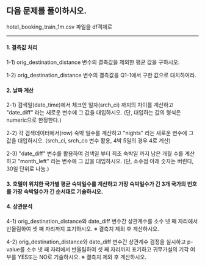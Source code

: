 ## 다음 문제를 풀이하시오.


hotel_booking_train_1m.csv 파일을 df객체로 

-------

#### 1. 결측값 처리
1-1) orig_destination_distance 변수의 결측값을 제외한 평균 값을 구하시오.

1-2) orig_destination_distance 변수의 결측값을 Q1-1에서 구한 값으로 대치하여라.

#### 2. 날짜 계산
2-1) 검색일(date_time)에서 체크인 일자(srch_ci) 까지의 차이를 계산하고 "date_diff" 라는 새로운 변수에 그 값을 대입하시오.
(단, 대입하는 값의 형식은 numeric으로 한정한다.)

2-2) 각 검색데이터에서(row) 숙박 일수를 계산하고 "nights" 라는 새로운 변수에 그 값을 대입하시오.
(srch_ci, srch_co 변수 활용, 4박 5일의 경우 4로 계산)

2-3) "date_diff" 변수를 활용하여 검색일 부터 최초 숙박일 까지 남은 개월 수를 계산하고 "month_left" 라는 변수에 그 값을 대입하시오.
(단, 소수점 아래 숫자는 버린다, 30일 단위로 나눔.)

#### 3. 호텔이 위치한 국가별 평균 숙박일수를 계산하고 가장 숙박일수가 긴 3개 국가의 번호를 가장 숙박일수가 긴 순서대로 기술하시오.

#### 4. 상관분석
4-1) orig_destination_distance와 date_diff 변수간 상관계수를 소수 넷 째 자리에서 반올림하여 셋 째 자리까지 표기하시오.
※ 결측치 제외 후 계산하시오. 

4-2) orig_destination_distance와 date_diff 변수간 상관계수 검정을 실시하고 p-value를 소수 넷 째 자리에서 반올림하여 셋 째 자리까지 표기하고 귀무가설의 기각 여부를 YES또는 NO로 기술하시오.
※ 결측치 제외 후 계산하시오. 

